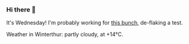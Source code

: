 ### Hi there :wave:

It's Wednesday! I'm probably working for [this bunch](https://github.com/kohofinancial), de-flaking a test.

Weather in Winterthur: partly cloudy, at +14°C.
